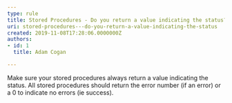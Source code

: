 ```yaml
---
type: rule
title: Stored Procedures - Do you return a value indicating the status?
uri: stored-procedures---do-you-return-a-value-indicating-the-status
created: 2019-11-08T17:28:06.0000000Z
authors:
- id: 1
  title: Adam Cogan

---
```


Make sure your stored procedures always return a value indicating the status. All stored procedures should return the error number (if an error) or a 0 to indicate no errors (ie success).
